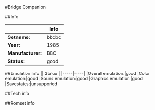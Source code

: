 #Bridge Companion

##Info

||Info|
|-----|-----|
|**Setname:**|bbcbc
|**Year:**|1985
|**Manufacturer:**|BBC
|**Status:**|good

##Emulation info
|| Status |
|-----|-----|
|Overall emulation:|good
|Color emulation:|good
|Sound emulation:|good
|Graphics emulation:|good
|Savestates:|unsupported

##Tech info

##Romset info

<!--- START OF EDITED COMMENT DO NOT TOUCH TEXT ABOVE-->
